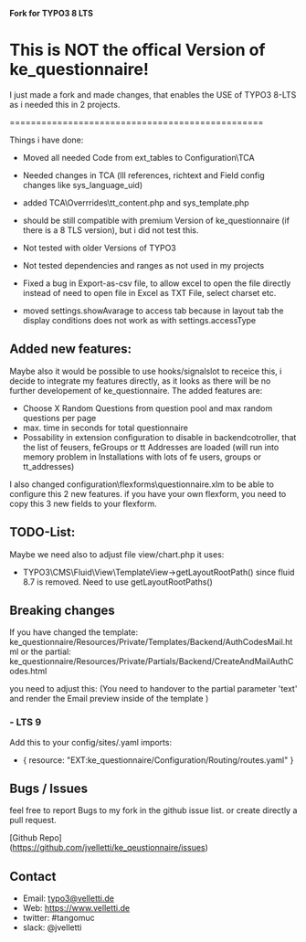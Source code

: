 **Fork for TYPO3 8 LTS**

This is NOT the offical Version of ke_questionnaire!
=======================================================
I just made a fork and made changes, that enables the USE of TYPO3 8-LTS as i needed this in 2 projects.

================================================

Things i have done:
- Moved all needed Code from ext_tables to Configuration\TCA 
- Needed changes in TCA (lll references, richtext and Field config changes like sys_language_uid)
- added TCA\Overrrides\tt_content.php and sys_template.php

- should be still compatible with premium Version of ke_questionnaire (if there is a 8 TLS version), but i did not test this.
- Not tested with older Versions of TYPO3
- Not tested dependencies and ranges as not used in my projects
- Fixed a bug in Export-as-csv file, to allow excel to open the file directly instead of need to open file in Excel as TXT File, select charset etc.

- moved settings.showAvarage to access tab because in layout tab the display conditions does not work as with settings.accessType

## Added new features: 
Maybe also it would be possible to use hooks/signalslot to receice this, i decide to integrate my features directly, as it looks as there will be no further developement of ke_questionnaire.
The added features are:
- Choose X Random Questions from question pool and max random questions per page
- max. time in seconds for total questionnaire
- Possability in extension configuration to disable in backendcotroller, that the list of feusers, feGroups or tt Addresses are loaded
 (will run into memory problem in Installations with lots of fe users, groups or tt_addresses)


I also changed configuration\flexforms\questionnaire.xlm to be able to configure this 2 new features.
if you have your own flexform, you need to copy this 3 new fields to your flexform.



## TODO-List:

Maybe we need also to adjust file view/chart.php
it uses:
- TYPO3\CMS\Fluid\View\TemplateView->getLayoutRootPath() 
since fluid 8.7 is removed. Need to use getLayoutRootPaths()

## Breaking changes

If you have changed the template:
ke_questionnaire/Resources/Private/Templates/Backend/AuthCodesMail.html
or the partial:
ke_questionnaire/Resources/Private/Partials/Backend/CreateAndMailAuthCodes.html

you need to adjust this:
(You need to handover to the partial parameter 'text' and render the Email preview inside of the template )

### - LTS 9 
Add this to your config/sites/<site>.yaml
imports:
  - { resource: "EXT:ke_questionnaire/Configuration/Routing/routes.yaml" }

## Bugs / Issues
feel free to report Bugs to my fork in the github issue list.
or 
create directly a pull request. 

[Github Repo]  
(https://github.com/jvelletti/ke_qeustionnaire/issues)

## Contact
- Email: typo3@velletti.de
- Web: https://www.velletti.de
- twitter: #tangomuc
- slack: @jvelletti